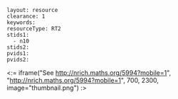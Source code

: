 ````
layout: resource
clearance: 1
keywords:
resourceType: RT2
stids1: 
  - n10
stids2:
pvids1:
pvids2:

````

<:= iframe("See http://nrich.maths.org/5994?mobile=1", "http://nrich.maths.org/5994?mobile=1", 700, 2300, image="thumbnail.png") :>

